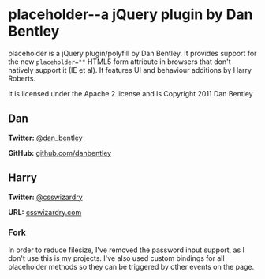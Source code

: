 # placeholder--a jQuery plugin by Dan Bentley

placeholder is a jQuery plugin/polyfill by Dan Bentley. It provides support for the new `placeholder=""` HTML5 form attribute in browsers that don't natively support it (IE et al).
It features UI and behaviour additions by Harry Roberts.

It is licensed under the Apache 2 license and is Copyright 2011 Dan Bentley

## Dan
**Twitter:** [@dan_bentley](http://twitter.com/dan_bentley)

**GitHub:** [github.com/danbentley](https://github.com/danbentley)
	
## Harry
**Twitter:**	[@csswizardry](http://twitter.com/csswizardry)

**URL:**		[csswizardry.com](http://csswizardry.com/)

	
### Fork
In order to reduce filesize, I've removed the password input support, as I don't use this is my projects. I've also used custom bindings for all placeholder methods so they can be triggered by other events on the page.